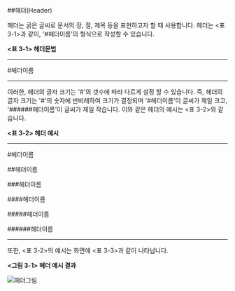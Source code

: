 ##헤더(Header)

헤더는 굵은 글씨로 문서의 장, 절, 제목 등을 표현하고자 할 때 사용합니다. 헤더는 \<표 3-1\>과 같이, '\#헤더이름'의 형식으로 작성할 수 있습니다.


**&lt;표 3-1&gt; 헤더문법**

----------------------------------

\#헤더이름

----------------------------------


이러한, 헤더의 글자 크기는 '\#'의 갯수에 따라 다르게 설정 할 수 있습니다. 즉, 헤더의 글자 크기는 '\#'의 숫자에 반비례하여 크기가 결정되며 '\#헤더이름'이 글씨가 제일 크고, '\#\#\#\#\#\#헤더이름'이 글씨가 제일 작습니다. 이와 같은 헤더의 예시는 &lt;표 3-2&gt;와 같습니다.

**&lt;표 3-2&gt; 헤더 예시**

----------------------------------

\#헤더이름

\#\#헤더이름

\#\#\#헤더이름

\#\#\#\#헤더이름

\#\#\#\#\#헤더이름

\#\#\#\#\#\#헤더이름

----------------------------------


또한, &lt;표 3-2&gt;의 예시는 화면에 &lt;표 3-3&gt;과 같이 나타납니다.



**&lt;그림 3-1&gt; 헤더 예시 결과**

![헤더그림](https://github.com/drkdhong/mdmanual/assets/fig3-2.png "header")


